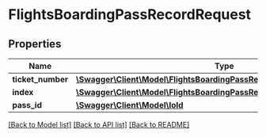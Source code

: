 # FlightsBoardingPassRecordRequest

## Properties
Name | Type | Description | Notes
------------ | ------------- | ------------- | -------------
**ticket_number** | [**\Swagger\Client\Model\FlightsBoardingPassRecordRequestByTicketNumber**](FlightsBoardingPassRecordRequestByTicketNumber.md) |  | [optional] 
**index** | [**\Swagger\Client\Model\FlightsBoardingPassRecordRequestByIndex**](FlightsBoardingPassRecordRequestByIndex.md) |  | [optional] 
**pass_id** | [**\Swagger\Client\Model\IoId**](IoId.md) |  | [optional] 

[[Back to Model list]](../../README.md#documentation-for-models) [[Back to API list]](../../README.md#documentation-for-api-endpoints) [[Back to README]](../../README.md)

